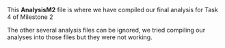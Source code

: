This **AnalysisM2** file is where we have compiled our final analysis for Task 4 of Milestone 2

The other several analysis files can be ignored, we tried compiling our analyses into those files but they were not working.

